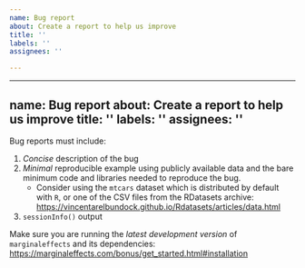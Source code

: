 ```yaml
---
name: Bug report
about: Create a report to help us improve
title: ''
labels: ''
assignees: ''

---
```


---
name: Bug report
about: Create a report to help us improve
title: ''
labels: ''
assignees: ''
---

Bug reports must include:

1. *Concise* description of the bug
2. *Minimal* reproducible example using publicly available data and the bare minimum code and libraries needed to reproduce the bug.
    - Consider using the `mtcars` dataset which is distributed by default with `R`, or one of the CSV files from the RDatasets archive: https://vincentarelbundock.github.io/Rdatasets/articles/data.html
3. `sessionInfo()` output

Make sure you are running the *latest development version* of `marginaleffects` and its dependencies: https://marginaleffects.com/bonus/get_started.html#installation
